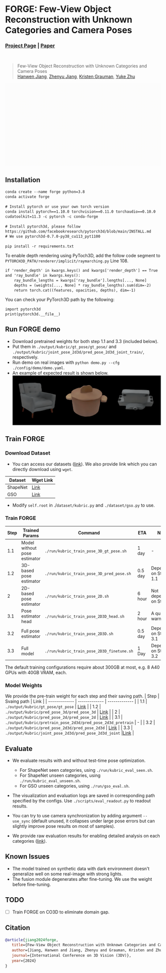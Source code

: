 # FORGE: Few-View Object Reconstruction with Unknown Categories and Camera Poses

### [Project Page](https://ut-austin-rpl.github.io/FORGE/) |  [Paper](https://arxiv.org/abs/2212.04492.pdf)
<br/>

> Few-View Object Reconstruction with Unknown Categories and Camera Poses  
> [Hanwen Jiang](https://hwjiang1510.github.io/), [Zhenyu Jiang](https://zhenyujiang.me/), [Kristen Grauman](https://www.cs.utexas.edu/users/grauman/), [Yuke Zhu](https://cs.utexas.edu/~yukez)

![demo_vid](assets/project_page/forge-overview.gif)

## Installation

```
conda create --name forge python=3.8
conda activate forge

# Install pytorch or use your own torch version
conda install pytorch==1.10.0 torchvision==0.11.0 torchaudio==0.10.0 cudatoolkit=11.3 -c pytorch -c conda-forge

# Install pytorch3d, please follow https://github.com/facebookresearch/pytorch3d/blob/main/INSTALL.md
# We use pytorch3d-0.7.0-py38_cu113_pyt1100

pip install -r requirements.txt
```

To enable depth rendering using PyToch3D, add the follow code segment to `PYTORCH3D_PATH/renderer/implicit/raymarching.py` Line 108.

```
if 'render_depth' in kwargs.keys() and kwargs['render_depth'] == True and 'ray_bundle' in kwargs.keys():
    ray_bundle_lengths = kwargs['ray_bundle'].lengths[..., None]
    depths = (weights[..., None] * ray_bundle_lengths).sum(dim=-2)
    return torch.cat((features, opacities, depths), dim=-1)
```

You can check your PyTorch3D path by the following:
```
import pytorch3d
print(pytorch3d.__file__)
```

## Run FORGE demo
- Download pretrained weights for both step 1.1 and 3.3 (included below).
- Put them in `./output/kubric/gt_pose/gt_pose/` and `./output/kubric/joint_pose_2d3d/pred_pose_2d3d_joint_train/`, respectively.
- Run demo on real images with `python demo.py --cfg ./config/demo/demo.yaml`.
- An example of expected result is shown below.
![demo_vid](assets/project_page/demo-example.gif)

## Train FORGE

### Download Dataset

- You can access our datasets ([link](https://utexas.box.com/s/iflij0dj5208zd1dhsbgykc6fwt2evst)). We also provide link which you can directly download using `wget`.

| Dataset | Wget Link |
| ------------- |------------- |
| ShapeNet | [Link](https://utexas.box.com/v/forge-dataset-shapenet) |
| GSO | [Link](https://utexas.box.com/v/forge-dataset-gso) |

- Modify `self.root` in ./`dataset/kubric.py` and `./dataset/gso.py` to use.

### Train FORGE
| Step  | Trained Params | Command | ETA | Note |
| ------------- | ------------- | ------------- | ------------- |------------- |
| 1.1 | Model without pose estimator | `./run/kubric_train_pose_3D_gt_pose.sh` | 1 day| - | 
| 1.2 | 3D-based pose estimator | `./run/kubric_train_pose_3D_pred_pose.sh` | 0.5 day | Dependent on Step 1.1 | 
| 2 | 2D-based pose estimator | `./run/kubric_train_pose_2D.sh` | 6 hour | Not dependent on Step 1 | 
| 3.1 | Pose estimator head | `./run/kubric_train_pose_2D3D_head.sh` | 2 hour | A quick warmup | - |
| 3.2 | Full pose estimator | `./run/kubric_train_pose_2D3D.sh` | 0.5 day | Dependent on Step 3.1 | 
| 3.3 | Full model | `./run/kubric_train_pose_2D3D_finetune.sh` | 1 Day | Dependent on Step 3.2 | 

The default training configurations require about 300GB at most, e.g. 8 A40 GPUs with 40GB VRAM, each.

### Model Weights
We provide the pre-train weight for each step and their saving path.
| Step  | Svaing path | Link |
| ------------- | ------------- | ------------- |
| 1.1 | `./output/kubric/gt_pose/gt_pose` | [Link](https://utexas.box.com/v/forge-weight-gt-pose) |
| 1.2 | `./output/kubric/pred_pose_3d/pred_pose_3d` | [Link](https://utexas.box.com/v/forge-weight-pred-pose-3d) |
| 2 | `./output/kubric/pred_pose_2d/pred_pose_2d` | [Link](https://utexas.box.com/v/forge-weight-pred-pose-2d) |
| 3.1 | `./output/kubric/pretrain_pose_2d3d/pred_pose_2d3d_pretrain` | - |
| 3.2 | `./output/kubric/pred_pose_2d3d/pred_pose_2d3d` | [Link](https://utexas.box.com/v/forge-weight-pred-pose-2d3d) |
| 3.3 | `./output/kubric/joint_pose_2d3d/pred_pose_2d3d_joint` |[Link](https://utexas.box.com/v/forge-weight-joint-pose-2d3d) |


## Evaluate
- We evaluate results with and without test-time pose optimization.
    - For ShapeNet seen categories, using `./run/kubric_eval_seen.sh`.
    - For ShapeNet unseen categories, using `./run/kubric_eval_unseen.sh`.
    - For GSO unseen categories, using `./run/gso_eval.sh`.

- The visualization and evaluation logs are saved in corresponding path specified by the configs. Use `./scripts/eval_readout.py` to readout results.

- You can try to use camera synchronization by adding argument `--use_sync` (default unused, it collapses under large pose errors but can slightly improve pose results on most of samples).

- We provide raw evaluation results for enabling detailed analysis on each categories ([link](https://utexas.box.com/s/0x3wx38fpuylbomcl31rs7pc91wnisnz)).

## Known Issues
- The model trained on synthetic data with dark environment doesn't generalize well on some real-image with strong lights.
- The fusion module degenerates after fine-tuning. We use the weight before fine-tuning.

## TODO
- [ ] Train FORGE on CO3D to eliminate domain gap.

## Citation
```bibtex
@article{jiang2024forge,
   title={Few-View Object Reconstruction with Unknown Categories and Camera Poses},
   author={Jiang, Hanwen and Jiang, Zhenyu and Grauman, Kristen and Zhu, Yuke},
   journal={International Conference on 3D Vision (3DV)},
   year={2024}
}
```


